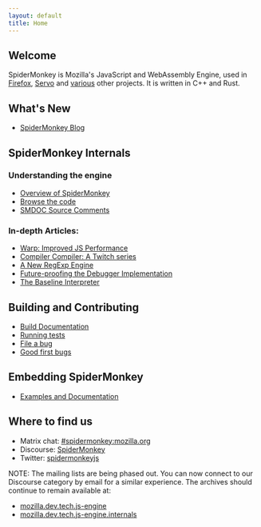 ```yaml
---
layout: default
title: Home
---
```


## Welcome
SpiderMonkey is Mozilla's JavaScript and WebAssembly Engine, used in
[Firefox](https://www.mozilla.org/en-US/firefox/), [Servo](https://servo.org/)
and [various](https://discourse.mozilla.org/t/survey-where-are-you-embedding-spidermonkey/77988)
other projects. It is written in C++ and Rust.

## What's New
* [SpiderMonkey Blog](./blog)

## SpiderMonkey Internals
### Understanding the engine
* [Overview of SpiderMonkey](https://firefox-source-docs.mozilla.org/js/index.html)
* [Browse the code](https://searchfox.org/mozilla-central/source/js/src)
* [SMDOC Source Comments](https://searchfox.org/mozilla-central/search?q=[SMDOC]&path=js%2F)

### In-depth Articles:
* [Warp: Improved JS Performance](https://hacks.mozilla.org/2020/11/warp-improved-js-performance-in-firefox-83/)
* [Compiler Compiler: A Twitch series](https://hacks.mozilla.org/2020/06/compiler-compiler-working-on-a-javascript-engine/)
* [A New RegExp Engine](https://hacks.mozilla.org/2020/06/a-new-regexp-engine-in-spidermonkey/)
* [Future-proofing the Debugger Implementation](https://hacks.mozilla.org/2020/03/future-proofing-firefoxs-javascript-debugger-implementation/)
* [The Baseline Interpreter](https://hacks.mozilla.org/2019/08/the-baseline-interpreter-a-faster-js-interpreter-in-firefox-70/)

## Building and Contributing
* [Build Documentation](https://firefox-source-docs.mozilla.org/js/build.html)
* [Running tests](https://developer.mozilla.org/en-US/docs/Mozilla/Projects/SpiderMonkey/Running_Automated_JavaScript_Tests)
* [File a bug](https://bugzilla.mozilla.org/enter_bug.cgi?product=Core&component=JavaScript%20Engine)
* [Good first bugs](https://codetribute.mozilla.org/projects/jseng)

## Embedding SpiderMonkey
* [Examples and Documentation](https://github.com/mozilla-spidermonkey/spidermonkey-embedding-examples)

## Where to find us
* Matrix chat: [#spidermonkey:mozilla.org](https://chat.mozilla.org/#/room/#spidermonkey:mozilla.org)
* Discourse: [SpiderMonkey](https://discourse.mozilla.org/c/spidermonkey)
* Twitter: [spidermonkeyjs](https://www.twitter.com/spidermonkeyjs)

NOTE: The mailing lists are being phased out. You can now connect to our
Discourse category by email for a similar experience. The archives should
continue to remain available at:
* [mozilla.dev.tech.js-engine](https://groups.google.com/g/mozilla.dev.tech.js-engine)
* [mozilla.dev.tech.js-engine.internals](https://groups.google.com/g/mozilla.dev.tech.js-engine.internals)
